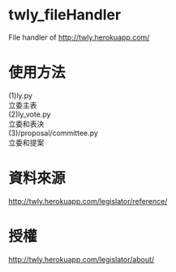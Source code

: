twly_fileHandler
==========

File handler of http://twly.herokuapp.com/

使用方法
======
(1)ly.py</br>
立委主表</br>
(2)ly_vote.py</br>
立委和表決</br>
(3)/proposal/committee.py</br>
立委和提案</br>

資料來源
======
http://twly.herokuapp.com/legislator/reference/

授權
======
http://twly.herokuapp.com/legislator/about/
